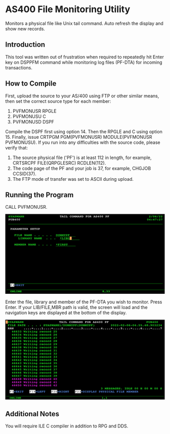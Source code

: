 # AS400 File Monitoring Utility
Monitors a physical file like Unix tail command. Auto refresh the display and show new records.

## Introduction
This tool was written out of frustration when required to repeatedly hit Enter key on DSPPFM command while monitoring log files (PF-DTA) for incoming transactions.

## How to Compile
First, upload the source to your AS/400 using FTP or other similar means, then set the correct source type for each member:
1. PVFMONUSR RPGLE
2. PVFMONUSU C
3. PVFMONUSD DSPF

Compile the DSPF first using option 14. Then the RPGLE and C using option 15. Finally, issue CRTPGM PGM(PVFMONUSR) MODULE(PVFMONUSR PVFMONUSU). If you run into any difficulties with the source code, please verify that:
1. The source physical file ('PF') is at least 112 in length, for example, CRTSRCPF FILE(QRPGLESRC) RCDLEN(112).
2. The code page of the PF and your job is 37, for example, CHGJOB CCSID(37).
3. The FTP mode of transfer was set to ASCII during upload.

## Running the Program
CALL PVFMONUSR.

![This is an image](screenshot1.png)

Enter the file, library and member of the PF-DTA you wish to monitor. Press Enter. If your LIB/FILE,MBR path is valid, the screen will load and the navigation keys are displayed at the bottom of the display.

![This is an image](screenshot2.png)

## Additional Notes
You will require ILE C compiler in addition to RPG and DDS.
